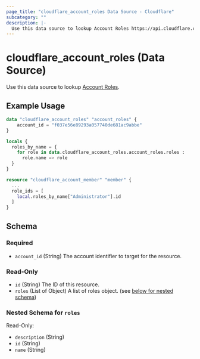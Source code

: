```yaml
---
page_title: "cloudflare_account_roles Data Source - Cloudflare"
subcategory: ""
description: |-
  Use this data source to lookup Account Roles https://api.cloudflare.com/#account-roles-properties.
---
```


# cloudflare_account_roles (Data Source)

Use this data source to lookup [Account Roles](https://api.cloudflare.com/#account-roles-properties).

## Example Usage

```terraform
data "cloudflare_account_roles" "account_roles" {
    account_id = "f037e56e89293a057740de681ac9abbe"
}

locals {
  roles_by_name = {
    for role in data.cloudflare_account_roles.account_roles.roles :
      role.name => role
  }
}

resource "cloudflare_account_member" "member" {
  ...
  role_ids = [
    local.roles_by_name["Administrator"].id
  ]
}
```
<!-- schema generated by tfplugindocs -->
## Schema

### Required

- `account_id` (String) The account identifier to target for the resource.

### Read-Only

- `id` (String) The ID of this resource.
- `roles` (List of Object) A list of roles object. (see [below for nested schema](#nestedatt--roles))

<a id="nestedatt--roles"></a>
### Nested Schema for `roles`

Read-Only:

- `description` (String)
- `id` (String)
- `name` (String)


